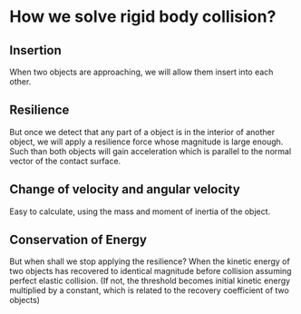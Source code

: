 # How we solve rigid body collision?

## Insertion

When two objects are approaching, we will allow them insert into each other.

## Resilience

But once we detect that any part of a object is in the interior of another object, we will apply a  resilience force whose magnitude is large enough. Such than both objects will gain acceleration which is parallel to the normal vector of the contact surface.

## Change of velocity and angular velocity

Easy to calculate, using the mass and moment of inertia of the object.

## Conservation of Energy

But when shall we stop applying the resilience? When the kinetic energy of two objects has recovered to identical magnitude before collision assuming perfect elastic collision. (If not, the threshold becomes initial kinetic energy multiplied by a constant, which is related to the recovery coefficient of two objects)

